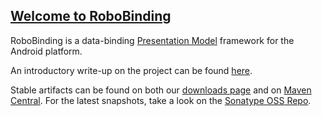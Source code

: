 <h2><a href="http://robobinding.org">Welcome to RoboBinding</a></h2>

RoboBinding is a data-binding [Presentation Model](http://martinfowler.com/eaaDev/PresentationModel.html) framework for the Android platform.

An introductory write-up on the project can be found [here](http://roberttaylor426.blogspot.com/2011/11/hello-robobinding-part-1.html).

Stable artifacts can be found on both our [downloads page](https://github.com/roberttaylor426/RoboBinding/downloads) and on [Maven Central](http://search.maven.org/#search%7Cga%7C1%7Crobobinding). For the latest snapshots, take a look on the [Sonatype OSS Repo](https://oss.sonatype.org/index.html#nexus-search;quick~robobinding).

